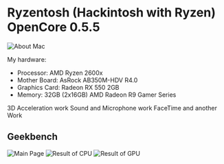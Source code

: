 # Ryzentosh (Hackintosh with Ryzen) OpenCore 0.5.5

![About Mac](https://github.com/d0kur0/hackintosh-preset/blob/master/screenshots/about_mac.png?raw=true)

My hardware:

- Processor: AMD Ryzen 2600x
- Mother Board: AsRock AB350M-HDV R4.0
- Graphics Card: Radeon RX 550 2GB
- Memory: 32GB (2x16GB) AMD Radeon R9 Gamer Series


3D Acceleration work
Sound and Microphone work
FaceTime and another Work

## Geekbench

![Main Page](https://github.com/d0kur0/hackintosh-preset/blob/master/screenshots/geekbench.png?raw=true)
![Result of CPU](https://github.com/d0kur0/hackintosh-preset/blob/master/screenshots/geekbench_result_cpu.png?raw=true)
![Result of GPU](https://github.com/d0kur0/hackintosh-preset/blob/master/screenshots/geekbench_result_gpu.png?raw=true)